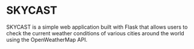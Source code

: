 # SKYCAST
SKYCAST is a simple web application built with Flask that allows users to check the current weather conditions of various cities around the world using the OpenWeatherMap API.
